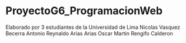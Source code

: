 # ProyectoG6_ProgramacionWeb
Elaborado por 3 estudiantes de la Universidad de Lima
Nicolas Vasquez Becerra 
Antonio Reynaldo Arias Arias 
Oscar Martin Rengifo Calderon
